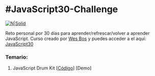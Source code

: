 # #JavaScript30-Challenge

[![N|Solid](https://res.cloudinary.com/moopixel/image/upload/v1537325341/Personal/JavaScript30/Screenshot_3.jpg)](https://javascript30.com/)

Reto personal por 30 días para aprender/refrescar/volver a aprender JavaScript. Curso creado por [Wes Bos](https://github.com/wesbos) y puedes acceder a el aquí: [JavaScript30](https://javascript30.com/)

### Temario:

1. JavaScript Drum Kit [[Código](https://github.com/yamirminaya/JavaScript30/tree/master/01%20-%20JavaScript%20Drum%20Kit)] [Demo]
